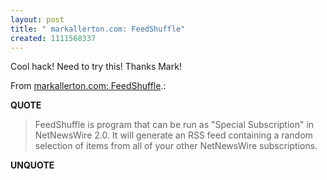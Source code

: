 ```yaml
---
layout: post
title: " markallerton.com: FeedShuffle"
created: 1111568337
---
```

<p>Cool hack! Need to try this! Thanks Mark!</p><p>From <a href="http://biketrouble.typepad.com/bike_trouble/2005/03/feedshuffle.html">markallerton.com: FeedShuffle</a>.:</p>
<p><b>QUOTE</b></p><blockquote>FeedShuffle is program that can be run as "Special Subscription" in NetNewsWire 2.0. It will generate an RSS feed containing a random selection of items from all of your other NetNewsWire subscriptions.</blockquote><p><b>UNQUOTE</b></p>



